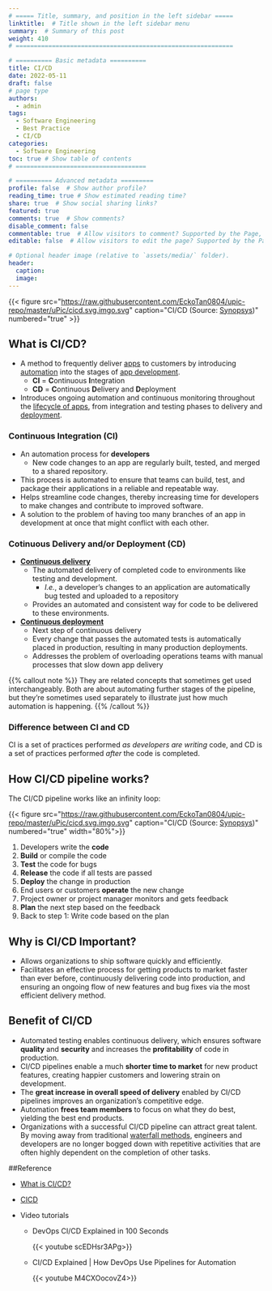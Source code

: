 ```yaml
---
# ===== Title, summary, and position in the left sidebar =====
linktitle:  # Title shown in the left sidebar menu
summary:  # Summary of this post
weight: 410
# ============================================================

# ========== Basic metadata ==========
title: CI/CD
date: 2022-05-11
draft: false
# page type
authors:
  - admin
tags:
  - Software Engineering
  - Best Practice
  - CI/CD
categories:
  - Software Engineering
toc: true # Show table of contents
# ====================================

# ========== Advanced metadata =========
profile: false  # Show author profile?
reading_time: true # Show estimated reading time?
share: true  # Show social sharing links?
featured: true
comments: true  # Show comments?
disable_comment: false
commentable: true  # Allow visitors to comment? Supported by the Page, Post, and Book content types.
editable: false  # Allow visitors to edit the page? Supported by the Page, Post, and Book content types.

# Optional header image (relative to `assets/media/` folder).
header:
  caption: 
  image:  
---
```


{{< figure src="https://raw.githubusercontent.com/EckoTan0804/upic-repo/master/uPic/cicd.svg.imgo.svg" caption="CI/CD (Source: [Synopsys](https://www.synopsys.com/glossary/what-is-cicd.html))" numbered="true" >}}





## What is CI/CD?

- A method to frequently deliver [apps](https://www.redhat.com/en/topics/cloud-native-apps) to customers by introducing [automation](https://www.redhat.com/en/topics/automation) into the stages of [app development](https://www.redhat.com/en/topics/cloud-native-apps/why-choose-red-hat-cloud-native).
  - **CI** = **C**ontinuous **I**ntegration
  - **CD** = **C**ontinuous **D**elivery and **D**eployment
- Introduces ongoing automation and continuous monitoring throughout the [lifecycle of apps](https://www.redhat.com/en/topics/devops/what-is-application-lifecycle-management-alm), from integration and testing phases to delivery and [deployment](https://www.redhat.com/en/topics/automation/what-is-deployment-automation). 

### Continuous Integration (CI)

- An automation process for **developers**
  - New code changes to an app are regularly built, tested, and merged to a shared repository.
- This process is automated to ensure that teams can build, test, and package their applications in a reliable and repeatable way.
- Helps streamline code changes, thereby increasing time for developers to make changes and contribute to improved software.
- A solution to the problem of having too many branches of an app in development at once that might conflict with each other.

### Cotinuous Delivery and/or Deployment (CD)

- **[Continuous delivery](https://www.synopsys.com/glossary/what-is-continuous-delivery.html)**
  - The automated delivery of completed code to environments like testing and development. 
    - *I.e.*, a developer’s changes to an application are automatically bug tested and uploaded to a repository
  - Provides an automated and consistent way for code to be delivered to these environments.
- [**Continuous deployment**](https://www.synopsys.com/glossary/what-is-continuous-development.html) 
  - Next step of continuous delivery
  - Every change that passes the automated tests is automatically placed in production, resulting in many production deployments.
  - Addresses the problem of overloading operations teams with manual processes that slow down app delivery

{{% callout note %}}
They are related concepts that sometimes get used interchangeably. Both are about automating further stages of the pipeline, but they’re sometimes used separately to illustrate just how much automation is happening.
{{% /callout %}}

### Difference between CI and CD

CI is a set of practices performed *as developers are writing* code, and CD is a set of practices performed *after* the code is completed.

## How CI/CD pipeline works?

The CI/CD pipeline works like an infinity loop:

{{< figure src="https://raw.githubusercontent.com/EckoTan0804/upic-repo/master/uPic/cicd.svg.imgo.svg" caption="CI/CD (Source: [Synopsys](https://www.synopsys.com/glossary/what-is-cicd.html))" numbered="true" width="80%">}}

1. Developers write the **code**
2. **Build** or compile the code
3. **Test** the code for bugs
4. **Release** the code if all tests are passed
5. **Deploy** the change in production
6. End users or customers **operate** the new change
7. Project owner or project manager monitors and gets feedback
8. **Plan** the next step based on the feedback
9. Back to step 1: Write code based on the plan

## Why is CI/CD Important?

- Allows organizations to ship software quickly and efficiently. 
- Facilitates an effective process for getting products to market faster than ever before, continuously delivering code into production, and ensuring an ongoing flow of new features and bug fixes via the most efficient delivery method. 

## Benefit of CI/CD

- Automated testing enables continuous delivery, which ensures software **quality** and **security** and increases the **profitability** of code in production.
- CI/CD pipelines enable a much **shorter time to market** for new product features, creating happier customers and lowering strain on development.
- The **great increase in overall speed of delivery** enabled by CI/CD pipelines improves an organization’s competitive edge.
- Automation **frees team members** to focus on what they do best, yielding the best end products.
- Organizations with a successful CI/CD pipeline can attract great talent. By moving away from traditional [waterfall methods](https://en.wikipedia.org/wiki/Waterfall_model), engineers and developers are no longer bogged down with repetitive activities that are often highly dependent on the completion of other tasks. 

##Reference

- [What is CI/CD?](https://www.redhat.com/en/topics/devops/what-is-ci-cd)

- [CICD](https://www.synopsys.com/glossary/what-is-cicd.html)

- Video tutorials

  - DevOps CI/CD Explained in 100 Seconds

    {{< youtube scEDHsr3APg>}}

  - CI/CD Explained | How DevOps Use Pipelines for Automation

    {{< youtube M4CXOocovZ4>}}

​		